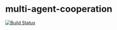 # multi-agent-cooperation

[![Build Status](https://travis-ci.org/bestvibes/multi-agent-cooperation.svg?branch=develop)](https://travis-ci.org/bestvibes/multi-agent-cooperation)